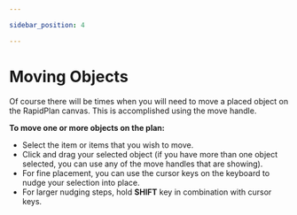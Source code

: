 ```yaml
---

sidebar_position: 4

---
```

# Moving Objects

Of course there will be times when you will need to move a placed object  on the RapidPlan canvas. This is accomplished using the move handle.

**To move one or more objects on the plan:**

- Select the item or items that you wish to move.
- Click and drag your selected object (if you have more than one object selected, you can use any of the move handles that are showing).
- For fine placement, you can use the cursor keys on the keyboard to nudge your selection into place.
- For larger nudging steps, hold **SHIFT** key in combination with cursor keys.
